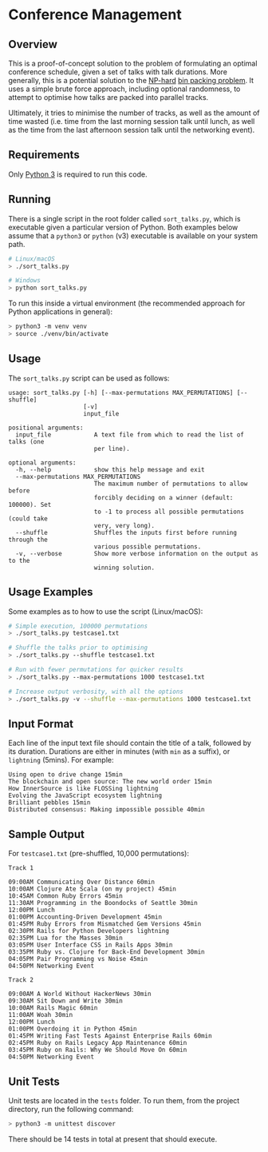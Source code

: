 # Conference Management

## Overview
This is a proof-of-concept solution to the problem of formulating an optimal
conference schedule, given a set of talks with talk durations. More generally,
this is a potential solution to the [NP-hard](https://en.wikipedia.org/wiki/NP-hardness)
[bin packing problem](https://en.wikipedia.org/wiki/Bin_packing_problem). It
uses a simple brute force approach, including optional randomness, to attempt
to optimise how talks are packed into parallel tracks.

Ultimately, it tries to minimise the number of tracks, as well as the amount
of time wasted (i.e. time from the last morning session talk until lunch, as
well as the time from the last afternoon session talk until the networking
event).

## Requirements
Only [Python 3](https://www.python.org/downloads/) is required to run this
code.

## Running
There is a single script in the root folder called `sort_talks.py`, which is
executable given a particular version of Python. Both examples below assume
that a `python3` or `python` (v3) executable is available on your system path.

```bash
# Linux/macOS
> ./sort_talks.py

# Windows
> python sort_talks.py
```

To run this inside a virtual environment (the recommended approach for Python
applications in general):

```bash
> python3 -m venv venv
> source ./venv/bin/activate
```

## Usage
The `sort_talks.py` script can be used as follows:

```
usage: sort_talks.py [-h] [--max-permutations MAX_PERMUTATIONS] [--shuffle]
                     [-v]
                     input_file

positional arguments:
  input_file            A text file from which to read the list of talks (one
                        per line).

optional arguments:
  -h, --help            show this help message and exit
  --max-permutations MAX_PERMUTATIONS
                        The maximum number of permutations to allow before
                        forcibly deciding on a winner (default: 100000). Set
                        to -1 to process all possible permutations (could take
                        very, very long).
  --shuffle             Shuffles the inputs first before running through the
                        various possible permutations.
  -v, --verbose         Show more verbose information on the output as to the
                        winning solution.
```

## Usage Examples
Some examples as to how to use the script (Linux/macOS):

```bash
# Simple execution, 100000 permutations
> ./sort_talks.py testcase1.txt

# Shuffle the talks prior to optimising
> ./sort_talks.py --shuffle testcase1.txt

# Run with fewer permutations for quicker results
> ./sort_talks.py --max-permutations 1000 testcase1.txt

# Increase output verbosity, with all the options
> ./sort_talks.py -v --shuffle --max-permutations 1000 testcase1.txt
```

## Input Format
Each line of the input text file should contain the title of a talk, followed
by its duration. Durations are either in minutes (with `min` as a suffix),
or `lightning` (5mins). For example:

```
Using open to drive change 15min
The blockchain and open source: The new world order 15min
How InnerSource is like FLOSSing lightning
Evolving the JavaScript ecosystem lightning
Brilliant pebbles 15min
Distributed consensus: Making impossible possible 40min
```

## Sample Output
For `testcase1.txt` (pre-shuffled, 10,000 permutations):

```
Track 1

09:00AM Communicating Over Distance 60min
10:00AM Clojure Ate Scala (on my project) 45min
10:45AM Common Ruby Errors 45min
11:30AM Programming in the Boondocks of Seattle 30min
12:00PM Lunch
01:00PM Accounting-Driven Development 45min
01:45PM Ruby Errors from Mismatched Gem Versions 45min
02:30PM Rails for Python Developers lightning
02:35PM Lua for the Masses 30min
03:05PM User Interface CSS in Rails Apps 30min
03:35PM Ruby vs. Clojure for Back-End Development 30min
04:05PM Pair Programming vs Noise 45min
04:50PM Networking Event

Track 2

09:00AM A World Without HackerNews 30min
09:30AM Sit Down and Write 30min
10:00AM Rails Magic 60min
11:00AM Woah 30min
12:00PM Lunch
01:00PM Overdoing it in Python 45min
01:45PM Writing Fast Tests Against Enterprise Rails 60min
02:45PM Ruby on Rails Legacy App Maintenance 60min
03:45PM Ruby on Rails: Why We Should Move On 60min
04:50PM Networking Event
```

## Unit Tests
Unit tests are located in the `tests` folder. To run them, from the project
directory, run the following command:

```bash
> python3 -m unittest discover
```

There should be 14 tests in total at present that should execute.
